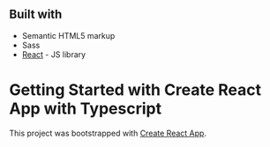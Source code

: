 ## Built with

- Semantic HTML5 markup
- Sass
- [React](https://reactjs.org/) - JS library

# Getting Started with Create React App with Typescript

This project was bootstrapped with [Create React App](https://create-react-app.dev/docs/adding-typescript/).
